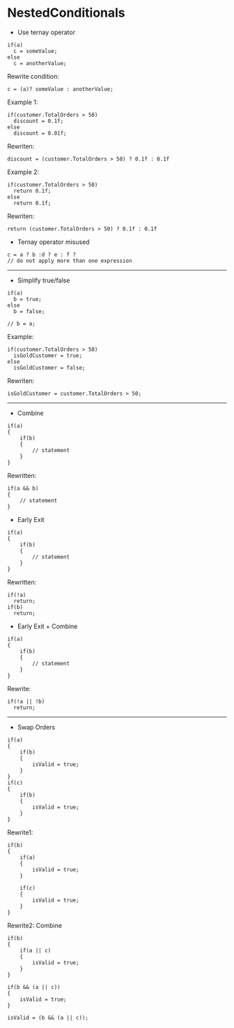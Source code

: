# NestedConditionals
- Use ternay operator
```
if(a)
  c = someValue;
else
  c = anotherValue;
```
Rewrite condition:
```
c = (a)? someValue : anotherValue;
```
Example 1:
```
if(customer.TotalOrders > 50)
  discount = 0.1f;
else
  discount = 0.01f;
```
Rewriten:
```
discount = (customer.TotalOrders > 50) ? 0.1f : 0.1f
```
Example 2:
```
if(customer.TotalOrders > 50)
  return 0.1f;
else
  return 0.1f;
```
Rewriten:
```
return (customer.TotalOrders > 50) ? 0.1f : 0.1f
```
- Ternay operator misused
```
c = a ? b :d ? e : f ?
// do not apply more than one expression
```
___
- Simplify true/false
```
if(a)
  b = true;
else
  b = false;

// b = a;
```
Example:
```
if(customer.TotalOrders > 50)
  isGoldCustomer = true;
else
  isGoldCustomer = false;
```
Rewriten:
```
isGoldCustomer = customer.TotalOrders > 50;
```
___
- Combine
```
if(a)
{
    if(b)
    {
        // statement
    }
}
```
Rewritten:
```
if(a && b)
{
    // statement
}
```
- Early Exit
```
if(a)
{
    if(b)
    {
        // statement
    }
}
```
Rewritten:
```
if(!a)
  return;
if(b)
  return;
```
- Early Exit + Combine
```
if(a)
{
    if(b)
    {
        // statement
    }
}
```
Rewrite:
```
if(!a || !b)
  return;
```
___
- Swap Orders
```
if(a)
{
    if(b)
    {
        isValid = true;
    }
}
if(c)
{
    if(b)
    {
        isValid = true;
    }
}
```
Rewrite1:
```
if(b)
{
    if(a)
    {
        isValid = true;
    }
    
    if(c)
    {
        isValid = true;
    }
}
```
Rewrite2: Combine
```
if(b)
{
    if(a || c)
    {
        isValid = true;
    }
}
```
```
if(b && (a || c))
{
    isValid = true;
}
```
```
isValid = (b && (a || c));
```
